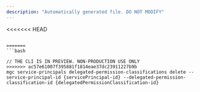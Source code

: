 ```yaml
---
description: "Automatically generated file. DO NOT MODIFY"
---
```


<<<<<<< HEAD
```cli

=======
```bash

// THE CLI IS IN PREVIEW. NON-PRODUCTION USE ONLY
>>>>>>> ac57e61007f395881f1814eae37dc23911227b9b
mgc service-principals delegated-permission-classifications delete --service-principal-id {servicePrincipal-id} --delegated-permission-classification-id {delegatedPermissionClassification-id}

```